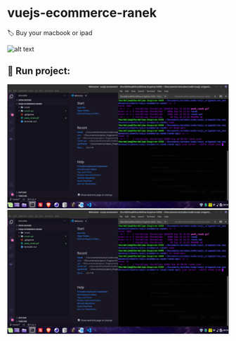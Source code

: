# vuejs-ecommerce-ranek
🏷️ Buy your macbook or ipad



![alt text](https://raw.githubusercontent.com/thurdelima/vuejs-techno-ecommerce/master/peek_ranek.gif)


## 🏁 Run project:

 <img src="1.png"/>

 <br>

 <img src="1.png"/>